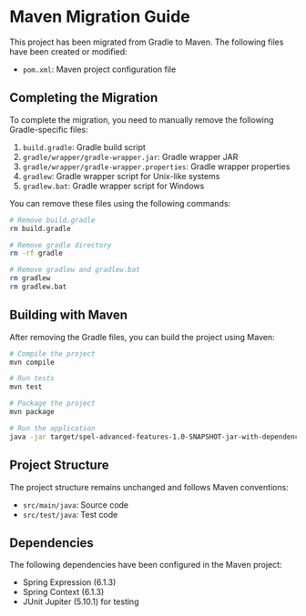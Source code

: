# Maven Migration Guide

This project has been migrated from Gradle to Maven. The following files have been created or modified:

- `pom.xml`: Maven project configuration file

## Completing the Migration

To complete the migration, you need to manually remove the following Gradle-specific files:

1. `build.gradle`: Gradle build script
2. `gradle/wrapper/gradle-wrapper.jar`: Gradle wrapper JAR
3. `gradle/wrapper/gradle-wrapper.properties`: Gradle wrapper properties
4. `gradlew`: Gradle wrapper script for Unix-like systems
5. `gradlew.bat`: Gradle wrapper script for Windows

You can remove these files using the following commands:

```bash
# Remove build.gradle
rm build.gradle

# Remove gradle directory
rm -rf gradle

# Remove gradlew and gradlew.bat
rm gradlew
rm gradlew.bat
```

## Building with Maven

After removing the Gradle files, you can build the project using Maven:

```bash
# Compile the project
mvn compile

# Run tests
mvn test

# Package the project
mvn package

# Run the application
java -jar target/spel-advanced-features-1.0-SNAPSHOT-jar-with-dependencies.jar
```

## Project Structure

The project structure remains unchanged and follows Maven conventions:

- `src/main/java`: Source code
- `src/test/java`: Test code

## Dependencies

The following dependencies have been configured in the Maven project:

- Spring Expression (6.1.3)
- Spring Context (6.1.3)
- JUnit Jupiter (5.10.1) for testing